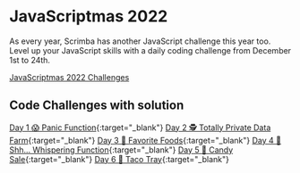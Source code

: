 # JavaScriptmas 2022

As every year, Scrimba has another JavaScript challenge this year too.
Level up your JavaScript skills with a daily coding challenge from December 1st to 24th.

[JavaScriptmas 2022 Challenges](https://scrimba.com/learn/javascriptmas)

## Code Challenges with solution

[Day 1 😱 Panic Function](https://scrimba.com/scrim/codb24dc8882b511c068c8941){:target="\_blank"}
[Day 2 🕵️ Totally Private Data Farm](https://scrimba.com/scrim/coa85416bb515b5afdef04e43){:target="\_blank"}
[Day 3 🥐 Favorite Foods](https://scrimba.com/scrim/co5354df1980d7e0bb52fb9e0){:target="\_blank"}
[Day 4 🤫 Shh... Whispering Function](https://scrimba.com/scrim/co6fe4333bd44f68b570debb1){:target="\_blank"}
[Day 5 🍭 Candy Sale](https://scrimba.com/scrim/co72e49a8bbed04309b53c3c9){:target="\_blank"}
[Day 6 🌮 Taco Tray](https://scrimba.com/scrim/coa1d4fcd95bad583b4269c5c){:target="\_blank"}
